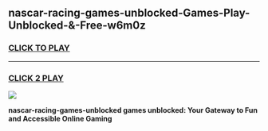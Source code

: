 
## nascar-racing-games-unblocked-Games-Play-Unblocked-&-Free-w6m0z
<h3>
<a href="https://premium76.site?title=nascar-racing-games-unblocked&ref=24A">CLICK TO PLAY</a></h3>
<hr>

<h3>
<a href="https://premium76.site?title=nascar-racing-games-unblocked&ref=24A">CLICK 2 PLAY</a>
  
</h3>

<a href="https://premium76.site?title=nascar-racing-games-unblocked&ref=24A"><img src="https://clearcache.store/games.png"></a>


**nascar-racing-games-unblocked games unblocked: Your Gateway to Fun and Accessible Online Gaming**
